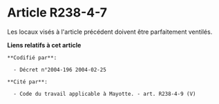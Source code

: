 # Article R238-4-7

Les locaux visés à l'article précédent doivent être parfaitement ventilés.

**Liens relatifs à cet article**

	**Codifié par**:

	  - Décret n°2004-196 2004-02-25

	**Cité par**:

	  - Code du travail applicable à Mayotte. - art. R238-4-9 (V)
